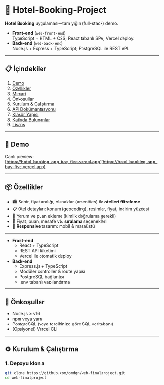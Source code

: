 
<!-- PROJECT SHIELDS -->

# 🏨 Hotel-Booking-Project

**Hotel Booking** uygulaması—tam yığın (full-stack) demo.

- **Front-end** (`web-front-end`)  
  TypeScript + HTML + CSS; React tabanlı SPA, Vercel deploy.  
- **Back-end** (`web-back-end`)  
  Node.js + Express + TypeScript; PostgreSQL ile REST API.

---

## 📋 İçindekiler

1. [Demo](#-demo)  
2. [Özellikler](#-özellikler)  
3. [Mimari](#-mimari)  
4. [Önkoşullar](#-önkoşullar)  
5. [Kurulum & Çalıştırma](#️-kurulum--çalıştırma)  
6. [API Dokümantasyonu](#-api-dokümantasyonu)  
7. [Klasör Yapısı](#-klasör-yapısı)  
8. [Katkıda Bulunanlar](#-katkıda-bulunanlar)  
9. [Lisans](#-lisans)  

---

## 🚀 Demo

Canlı preview:  
[https://hotel-booking-app-bay-five.vercel.app](https://hotel-booking-app-bay-five.vercel.app)

---

## 📦 Özellikler

- 🏙️ Şehir, fiyat aralığı, olanaklar (amenities) ile **otelleri filtreleme**  
- 📋 Otel detayları: konum (geocoding), resimler, fiyat, indirim yüzdesi  
- 💬 Yorum ve puan ekleme (kimlik doğrulama gerekli)  
- 🔀 Fiyat, puan, mesafe vb. **sıralama** seçenekleri  
- 📱 **Responsive** tasarım: mobil & masaüstü  

---


- **Front-end**  
  - React + TypeScript  
  - REST API tüketimi  
  - Vercel ile otomatik deploy  
- **Back-end**  
  - Express.js + TypeScript  
  - Modüler controller & route yapısı  
  - PostgreSQL bağlantısı  
  - .env tabanlı yapılandırma  

---

## 🔧 Önkoşullar

- Node.js ≥ v16  
- npm veya yarn  
- PostgreSQL (veya tercihinize göre SQL veritabanı)  
- (Opsiyonel) Vercel CLI  

---

## ⚙️ Kurulum & Çalıştırma

### 1. Depoyu klonla  
```bash
git clone https://github.com/omdgn/web-finalproject.git
cd web-finalproject


